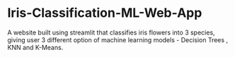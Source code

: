 # Iris-Classification-ML-Web-App
A website built using streamlit that classifies iris flowers into 3 species, giving user 3 different option of machine learning models - Decision Trees , KNN and K-Means.
